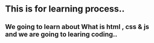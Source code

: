 # This is for learning process..

## We going to learn about What is html , css & js and we are going to learing coding..